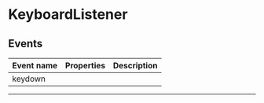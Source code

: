 # KeyboardListener

## Events

| Event name | Properties | Description |
| ---------- | ---------- | ----------- |
| keydown    |            |

---
